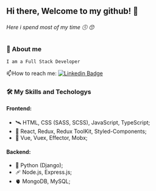 ## Hi there, Welcome to my github! 🤤
###### Here i spend most of my time 🕔 😙
### 📑 About me
    I am a Full Stack Developer
:mailbox:How to reach me: [![Linkedin Badge](https://img.shields.io/badge/-telegram-blue)](@itsdimaamidsti)
### :hammer_and_wrench: My Skills and Techologys
#### Frontend:
- 🛰️ HTML, CSS (SASS, SCSS), JavaScript, TypeScript;  
- 🐡 React, Redux, Redux ToolKit, Styled-Components;
- 🥬 Vue, Vuex, Effector, Mobx;  

#### Backend:
- 🧮 Python (Django);  
- 🩹 Node.js, Express.js;
- 🫀 MongoDB, MySQL;  

